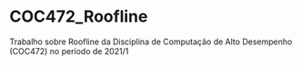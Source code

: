 # COC472_Roofline
Trabalho sobre Roofline da Disciplina de Computação de Alto Desempenho (COC472) no período de 2021/1
